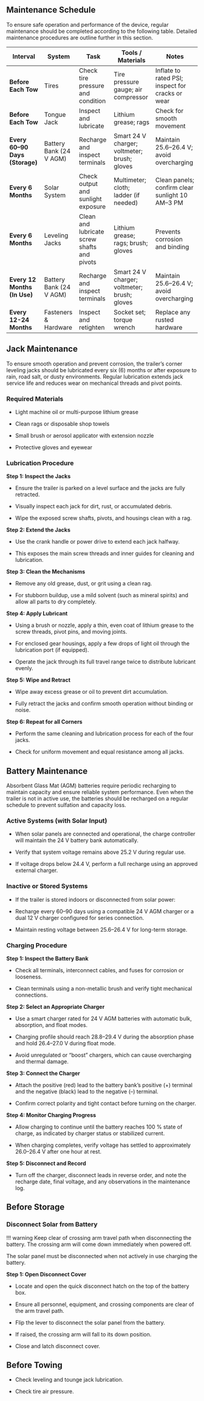 ## Maintenance Schedule



To ensure safe operation and performance of the device, regular maintenance should be completed according to the following table. Detailed maintenance procedures are outline further in this section.

| **Interval**                   | **System**              | **Task**                                    | **Tools / Materials**                        | **Notes**                                        |
| ------------------------------ | ----------------------- | ------------------------------------------- | -------------------------------------------- | ------------------------------------------------ |
| **Before Each Tow**            | Tires                   | Check tire pressure and condition           | Tire pressure gauge; air compressor          | Inflate to rated PSI; inspect for cracks or wear |
| **Before Each Tow**            | Tongue Jack             | Inspect and lubricate                       | Lithium grease; rags                         | Check for smooth movement                        |
| **Every 60–90 Days (Storage)** | Battery Bank (24 V AGM) | Recharge and inspect terminals              | Smart 24 V charger; voltmeter; brush; gloves | Maintain 25.6–26.4 V; avoid overcharging         |
| **Every 6 Months**             | Solar System            | Check output and sunlight exposure          | Multimeter; cloth; ladder (if needed)        | Clean panels; confirm clear sunlight 10 AM–3 PM  |
| **Every 6 Months**             | Leveling Jacks          | Clean and lubricate screw shafts and pivots | Lithium grease; rags; brush; gloves          | Prevents corrosion and binding                   |
| **Every 12 Months (In Use)**   | Battery Bank (24 V AGM) | Recharge and inspect terminals              | Smart 24 V charger; voltmeter; brush; gloves | Maintain 25.6–26.4 V; avoid overcharging         |
| **Every 12-24 Months**         | Fasteners & Hardware    | Inspect and retighten                       | Socket set; torque wrench                    | Replace any rusted hardware                      |



## Jack Maintenance

To ensure smooth operation and prevent corrosion, the trailer’s corner leveling jacks should be lubricated every six (6) months or after exposure to rain, road salt, or dusty environments. Regular lubrication extends jack service life and reduces wear on mechanical threads and pivot points.



### Required Materials

* Light machine oil or multi-purpose lithium grease

* Clean rags or disposable shop towels

* Small brush or aerosol applicator with extension nozzle

* Protective gloves and eyewear



### Lubrication Procedure

**Step 1: Inspect the Jacks**

* Ensure the trailer is parked on a level surface and the jacks are fully retracted.

* Visually inspect each jack for dirt, rust, or accumulated debris.

* Wipe the exposed screw shafts, pivots, and housings clean with a rag.

**Step 2: Extend the Jacks**

* Use the crank handle or power drive to extend each jack halfway.

* This exposes the main screw threads and inner guides for cleaning and lubrication.

**Step 3: Clean the Mechanisms**

* Remove any old grease, dust, or grit using a clean rag.

* For stubborn buildup, use a mild solvent (such as mineral spirits) and allow all parts to dry completely.

**Step 4: Apply Lubricant**

* Using a brush or nozzle, apply a thin, even coat of lithium grease to the screw threads, pivot pins, and moving joints.

* For enclosed gear housings, apply a few drops of light oil through the lubrication port (if equipped).

* Operate the jack through its full travel range twice to distribute lubricant evenly.

**Step 5: Wipe and Retract**

* Wipe away excess grease or oil to prevent dirt accumulation.

* Fully retract the jacks and confirm smooth operation without binding or noise.

**Step 6: Repeat for all Corners**

* Perform the same cleaning and lubrication process for each of the four jacks.

* Check for uniform movement and equal resistance among all jacks.



## Battery Maintenance

Absorbent Glass Mat (AGM) batteries require periodic recharging to maintain capacity and ensure reliable system performance. Even when the trailer is not in active use, the batteries should be recharged on a regular schedule to prevent sulfation and capacity loss.



### Active Systems (with Solar Input)

* When solar panels are connected and operational, the charge controller will maintain the 24 V battery bank automatically.

* Verify that system voltage remains above 25.2 V during regular use.

* If voltage drops below 24.4 V, perform a full recharge using an approved external charger.



### Inactive or Stored Systems

* If the trailer is stored indoors or disconnected from solar power:

* Recharge every 60–90 days using a compatible 24 V AGM charger or a dual 12 V charger configured for series connection.

* Maintain resting voltage between 25.6–26.4 V for long-term storage.



### Charging Procedure

**Step 1: Inspect the Battery Bank**

* Check all terminals, interconnect cables, and fuses for corrosion or looseness.

* Clean terminals using a non-metallic brush and verify tight mechanical connections.

**Step 2: Select an Appropriate Charger**

* Use a smart charger rated for 24 V AGM batteries with automatic bulk, absorption, and float modes.

* Charging profile should reach 28.8–29.4 V during the absorption phase and hold 26.4–27.0 V during float mode.

* Avoid unregulated or “boost” chargers, which can cause overcharging and thermal damage.

**Step 3: Connect the Charger**

* Attach the positive (red) lead to the battery bank’s positive (+) terminal and the negative (black) lead to the negative (–) terminal.

* Confirm correct polarity and tight contact before turning on the charger.

**Step 4: Monitor Charging Progress**

* Allow charging to continue until the battery reaches 100 % state of charge, as indicated by charger status or stabilized current.

* When charging completes, verify voltage has settled to approximately 26.0–26.4 V after one hour at rest.

**Step 5: Disconnect and Record**

* Turn off the charger, disconnect leads in reverse order, and note the recharge date, final voltage, and any observations in the maintenance log.



## Before Storage

### Disconnect Solar from Battery

!!! warning 
    Keep clear of crossing arm travel path when disconnecting the battery. The crossing arm will come down immediately when powered off.

The solar panel must be disconnected when not actively in use charging the battery.

**Step 1: Open Disconnect Cover**

* Locate and open the quick disconnect hatch on the top of the battery box.

* Ensure all personnel, equipment, and crossing components are clear of the arm travel path.

* Flip the lever to disconnect the solar panel from the battery.

* If raised, the crossing arm will fall to its down position.

* Close and latch disconnect cover.



## Before Towing

* Check leveling and tounge jack lubrication.

* Check tire air pressure.
